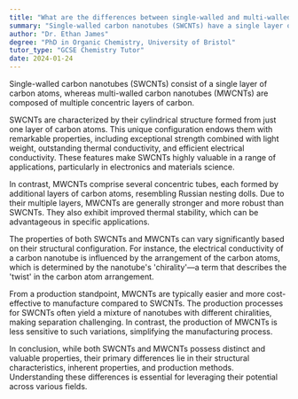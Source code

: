 ```yaml
---
title: "What are the differences between single-walled and multi-walled carbon nanotubes?"
summary: "Single-walled carbon nanotubes (SWCNTs) have a single layer of carbon atoms, whereas multi-walled carbon nanotubes (MWCNTs) feature multiple concentric layers of carbon."
author: "Dr. Ethan James"
degree: "PhD in Organic Chemistry, University of Bristol"
tutor_type: "GCSE Chemistry Tutor"
date: 2024-01-24
---
```


Single-walled carbon nanotubes (SWCNTs) consist of a single layer of carbon atoms, whereas multi-walled carbon nanotubes (MWCNTs) are composed of multiple concentric layers of carbon.

SWCNTs are characterized by their cylindrical structure formed from just one layer of carbon atoms. This unique configuration endows them with remarkable properties, including exceptional strength combined with light weight, outstanding thermal conductivity, and efficient electrical conductivity. These features make SWCNTs highly valuable in a range of applications, particularly in electronics and materials science.

In contrast, MWCNTs comprise several concentric tubes, each formed by additional layers of carbon atoms, resembling Russian nesting dolls. Due to their multiple layers, MWCNTs are generally stronger and more robust than SWCNTs. They also exhibit improved thermal stability, which can be advantageous in specific applications.

The properties of both SWCNTs and MWCNTs can vary significantly based on their structural configuration. For instance, the electrical conductivity of a carbon nanotube is influenced by the arrangement of the carbon atoms, which is determined by the nanotube's 'chirality'—a term that describes the 'twist' in the carbon atom arrangement.

From a production standpoint, MWCNTs are typically easier and more cost-effective to manufacture compared to SWCNTs. The production processes for SWCNTs often yield a mixture of nanotubes with different chiralities, making separation challenging. In contrast, the production of MWCNTs is less sensitive to such variations, simplifying the manufacturing process.

In conclusion, while both SWCNTs and MWCNTs possess distinct and valuable properties, their primary differences lie in their structural characteristics, inherent properties, and production methods. Understanding these differences is essential for leveraging their potential across various fields.
    